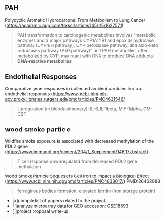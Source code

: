 **PAH**
---
Polycyclic Aromatic Hydrocarbons: From Metabolism to Lung Cancer (https://academic.oup.com/toxsci/article/145/1/5/1627571)
> PAH transformation to carcinogenic metabolites involves 
"metabolic enzymes and 3 major pathways CYP1A1/1B1 and epoxide hydrolase pathway (CYP/EH pathway), CYP peroxidase pathway, and aldo-keto reductases pathway (AKR pathway)"
and PAH metabolites, often metabolized by CYP, may react with DNA to produce DNA adducts. 
**DNA-reactive metabolites**

**Endothelial Responses**
---
Comparative gene responses to collected ambient particles in vitro: endothelial responses (https://www-ncbi-nlm-nih-gov.proxy.libraries.rutgers.edu/pmc/articles/PMC4631546/
>Upregulation (in blood/pulmonary): IL-6, IL-1beta, MIP-1alpha, GM-CSF 

**wood smoke particle**
---
Wildfire smoke exposure is associated with decreased methylation of the PDL2 gene (https://www.jimmunol.org/content/204/1_Supplement/146.17.abstract)
> T cell response downregulated from decreased PDL2 gene methylation

Wood Smoke Particle Sequesters Cell Iron to Impact a Biological Effect (https://www.ncbi.nlm.nih.gov/pmc/articles/PMC4838017/) 
PMID:26462088
> ferruginous bodies formation, elevated ferritin (iron storage protein)


- [x]compile list of papers related to the project
- [ ]analyze microarray data for GEO accession: GSE18593
- [ ]project proposal write-up
